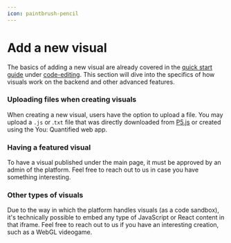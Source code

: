 ```yaml
---
icon: paintbrush-pencil
---
```


# Add a new visual

The basics of adding a new visual are already covered in the [quick start guide](../quick-start.md) under [code-editing](../quick-start.md#code-editing). This section will dive into the specifics of how visuals work on the backend and other advanced features.&#x20;

### Uploading files when creating visuals

When creating a new visual, users have the option to upload a file. You may upload a `.js` or .`txt` file that was directly downloaded from [P5.js](https://p5js.org) or created using the You: Quantified web app.

### Having a featured visual

To have a visual published under the main page, it must be approved by an admin of the platform. Feel free to reach out to us in case you have something interesting.

### Other types of visuals

Due to the way in which the platform handles visuals (as a code sandbox), it's technically possible to embed any type of JavaScript or React content in that iframe. Feel free to reach out to us if you have an interesting creation, such as a WebGL videogame.








